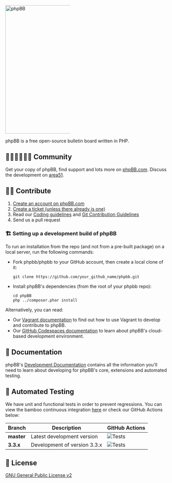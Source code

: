 [<img src="phpBB/styles/all/imgs/svg/phpbb_logo_large_cosmic.svg" alt="phpBB" style="max-width:40%" width="400">](https://www.phpbb.com)

phpBB is a free open-source bulletin board written in PHP.

## 🧑🏻‍🤝🏻🧑🏽 Community

Get your copy of phpBB, find support and lots more on [phpBB.com](https://www.phpbb.com). Discuss the development on [area51](https://area51.phpbb.com/phpBB/index.php).

## 👨‍💻 Contribute

1. [Create an account on phpBB.com](https://www.phpbb.com/community/ucp.php?mode=register)
2. [Create a ticket (unless there already is one)](https://tracker.phpbb.com/secure/CreateIssue!default.jspa)
3. Read our [Coding guidelines](https://area51.phpbb.com/docs/dev/development/coding_guidelines.html) and [Git Contribution Guidelines](https://area51.phpbb.com/docs/dev/development/git.html)
4. Send us a pull request

### 🏗️ Setting up a development build of phpBB

To run an installation from the repo (and not from a pre-built package) on a local server, run the following commands:

- Fork phpbb/phpbb to your GitHub account, then create a local clone of it:
  ```
  git clone https://github.com/your_github_name/phpbb.git
  ```
- Install phpBB's dependencies (from the root of your phpbb repo):
  ```
  cd phpBB
  php ../composer.phar install
  ```

Alternatively, you can read:

* Our [Vagrant documentation](phpBB/docs/vagrant.md) to find out how to use Vagrant to develop and contribute to phpBB.
* Our [GitHub Codespaces documentation](phpBB/docs/codespaces.md) to learn about phpBB's cloud-based development environment.

## 📓 Documentation

phpBB's [Development Documentation](https://area51.phpbb.com/docs/dev/index.html) contains all the information you'll need to learn about developing for phpBB's core, extensions and automated testing.

## 🔬 Automated Testing

We have unit and functional tests in order to prevent regressions. You can view the bamboo continuous integration [here](https://bamboo.phpbb.com) or check our GitHub Actions below:

Branch  | Description | GitHub Actions |
------- | ----------- | -------------- |
**master** | Latest development version | ![Tests](https://github.com/phpbb/phpbb/actions/workflows/tests.yml/badge.svg?branch=master) |
**3.3.x** | Development of version 3.3.x | ![Tests](https://github.com/phpbb/phpbb/actions/workflows/tests.yml/badge.svg?branch=3.3.x) |

## 📜 License

[GNU General Public License v2](http://opensource.org/licenses/gpl-2.0.php)
